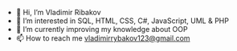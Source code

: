 - 👋 Hi, I’m Vladimir Ribakov
- 👀 I’m interested in SQL, HTML, CSS, C#, JavaScript, UML & PHP
- 🌱 I’m currently improving my knowledge about OOP
- 📫 How to reach me vladimirrybakov123@gmail.com

<!---
vovafish/vovafish is a ✨ special ✨ repository because its `README.md` (this file) appears on your GitHub profile.
You can click the Preview link to take a look at your changes.
--->
